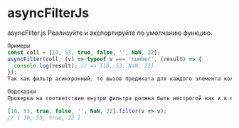 # asyncFilterJs

asyncFilter.js
Реализуйте и экспортируйте по умолчанию функцию.
```js
Примеры
const coll = [10, 53, true, false, '', NaN, 22];
asyncFilter(coll, (v) => typeof v === 'number', (result) => {
  console.log(result); // => [10, 53, NaN, 22]
});
Так как фильтр асинхронный, то вызов предиката для каждого элемента коллекции должен выполняться после setTimeout().

Подсказки
Проверка на соответствие внутри фильтра должна быть нестрогой как и в обычном фильтре:

[10, 53, true, false, '', NaN, 22].filter(v => v);
// [ 10, 53, true, 22 ]
```
